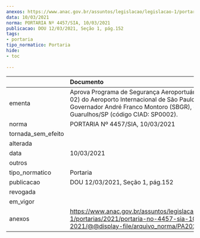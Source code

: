 ```yaml
---
anexos: https://www.anac.gov.br/assuntos/legislacao/legislacao-1/portarias/2021/portaria-no-4457-sia-10-03-2021/@@display-file/arquivo_norma/PA2021-4457.pdf
data: 10/03/2021
norma: PORTARIA Nº 4457/SIA, 10/03/2021
publicacao: DOU 12/03/2021, Seção 1, pág.152
tags:
- portaria
tipo_normatico: Portaria
hide: 
- toc 
 
---
```


|                    | Documento                                                                                                                                                                                  |
|:-------------------|:-------------------------------------------------------------------------------------------------------------------------------------------------------------------------------------------|
| ementa             | Aprova Programa de Segurança Aeroportuária (Revisão 02) do Aeroporto Internacional de São Paulo/Guarulhos - Governador André Franco Montoro (SBGR), em Guarulhos/SP (código CIAD: SP0002). |
| norma              | PORTARIA Nº 4457/SIA, 10/03/2021                                                                                                                                                           |
| tornada_sem_efeito |                                                                                                                                                                                            |
| alterada           |                                                                                                                                                                                            |
| data               | 10/03/2021                                                                                                                                                                                 |
| outros             |                                                                                                                                                                                            |
| tipo_normatico     | Portaria                                                                                                                                                                                   |
| publicacao         | DOU 12/03/2021, Seção 1, pág.152                                                                                                                                                           |
| revogada           |                                                                                                                                                                                            |
| em_vigor           |                                                                                                                                                                                            |
| anexos             | https://www.anac.gov.br/assuntos/legislacao/legislacao-1/portarias/2021/portaria-no-4457-sia-10-03-2021/@@display-file/arquivo_norma/PA2021-4457.pdf                                       |